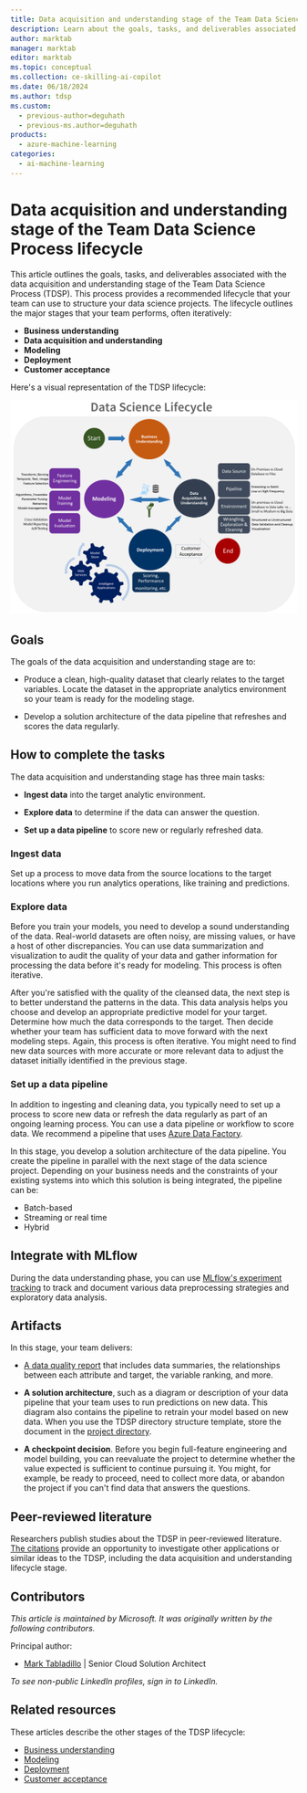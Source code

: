 ```yaml
---
title: Data acquisition and understanding stage of the Team Data Science Process lifecycle
description: Learn about the goals, tasks, and deliverables associated with the data acquisition and understanding stage of the Team Data Science Process.
author: marktab
manager: marktab
editor: marktab
ms.topic: conceptual
ms.collection: ce-skilling-ai-copilot
ms.date: 06/18/2024
ms.author: tdsp
ms.custom:
  - previous-author=deguhath
  - previous-ms.author=deguhath
products:
  - azure-machine-learning
categories:
  - ai-machine-learning
---
```

# Data acquisition and understanding stage of the Team Data Science Process lifecycle

This article outlines the goals, tasks, and deliverables associated with the data acquisition and understanding stage of the Team Data Science Process (TDSP). This process provides a recommended lifecycle that your team can use to structure your data science projects. The lifecycle outlines the major stages that your team performs, often iteratively:

- **Business understanding**
- **Data acquisition and understanding**
- **Modeling**
- **Deployment**
- **Customer acceptance**

Here's a visual representation of the TDSP lifecycle:

[![Diagram that shows the stages of the TDSP lifecycle.](./media/lifecycle/tdsp-lifecycle2.png)](./media/lifecycle/tdsp-lifecycle2.png)

## Goals

The goals of the data acquisition and understanding stage are to:

* Produce a clean, high-quality dataset that clearly relates to the target variables. Locate the dataset in the appropriate analytics environment so your team is ready for the modeling stage.

* Develop a solution architecture of the data pipeline that refreshes and scores the data regularly.

## How to complete the tasks

The data acquisition and understanding stage has three main tasks:

* **Ingest data** into the target analytic environment.

* **Explore data** to determine if the data can answer the question.
* **Set up a data pipeline** to score new or regularly refreshed data.

### Ingest data

Set up a process to move data from the source locations to the target locations where you run analytics operations, like training and predictions.

### Explore data

Before you train your models, you need to develop a sound understanding of the data. Real-world datasets are often noisy, are missing values, or have a host of other discrepancies. You can use data summarization and visualization to audit the quality of your data and gather information for processing the data before it's ready for modeling. This process is often iterative. 

After you're satisfied with the quality of the cleansed data, the next step is to better understand the patterns in the data. This data analysis helps you choose and develop an appropriate predictive model for your target. Determine how much the data corresponds to the target. Then decide whether your team has sufficient data to move forward with the next modeling steps. Again, this process is often iterative. You might need to find new data sources with more accurate or more relevant data to adjust the dataset initially identified in the previous stage.

### Set up a data pipeline

In addition to ingesting and cleaning data, you typically need to set up a process to score new data or refresh the data regularly as part of an ongoing learning process. You can use a data pipeline or workflow to score data. We recommend a pipeline that uses [Azure Data Factory](https://azure.microsoft.com/services/data-factory).

In this stage, you develop a solution architecture of the data pipeline. You create the pipeline in parallel with the next stage of the data science project. Depending on your business needs and the constraints of your existing systems into which this solution is being integrated, the pipeline can be:

* Batch-based
* Streaming or real time
* Hybrid

## Integrate with MLflow

During the data understanding phase, you can use [MLflow's experiment tracking](/azure/machine-learning/how-to-track-monitor-analyze-runs) to track and document various data preprocessing strategies and exploratory data analysis.

## Artifacts

In this stage, your team delivers:

* [A data quality report](https://github.com/Azure/Azure-TDSP-ProjectTemplate/blob/master/Docs/Data_Report/DataSummaryReport.md) that includes data summaries, the relationships between each attribute and target, the variable ranking, and more.

* **A solution architecture**, such as a diagram or description of your data pipeline that your team uses to run predictions on new data. This diagram also contains the pipeline to retrain your model based on new data. When you use the TDSP directory structure template, store the document in the [project directory](https://github.com/Azure/Azure-TDSP-ProjectTemplate/tree/master/Docs/Project).
* **A checkpoint decision**. Before you begin full-feature engineering and model building, you can reevaluate the project to determine whether the value expected is sufficient to continue pursuing it. You might, for example, be ready to proceed, need to collect more data, or abandon the project if you can't find data that answers the questions.

## Peer-reviewed literature

Researchers publish studies about the TDSP in peer-reviewed literature. [The citations](/azure/architecture/data-science-process/lifecycle#peer-reviewed-citations) provide an opportunity to investigate other applications or similar ideas to the TDSP, including the data acquisition and understanding lifecycle stage.

## Contributors

*This article is maintained by Microsoft. It was originally written by the following contributors.*

Principal author:

 - [Mark Tabladillo](https://www.linkedin.com/in/marktab) | Senior Cloud Solution Architect

*To see non-public LinkedIn profiles, sign in to LinkedIn.*

## Related resources

These articles describe the other stages of the TDSP lifecycle:

- [Business understanding](lifecycle-business-understanding.md)
- [Modeling](lifecycle-modeling.md)
- [Deployment](lifecycle-deployment.md)
- [Customer acceptance](lifecycle-acceptance.md)

